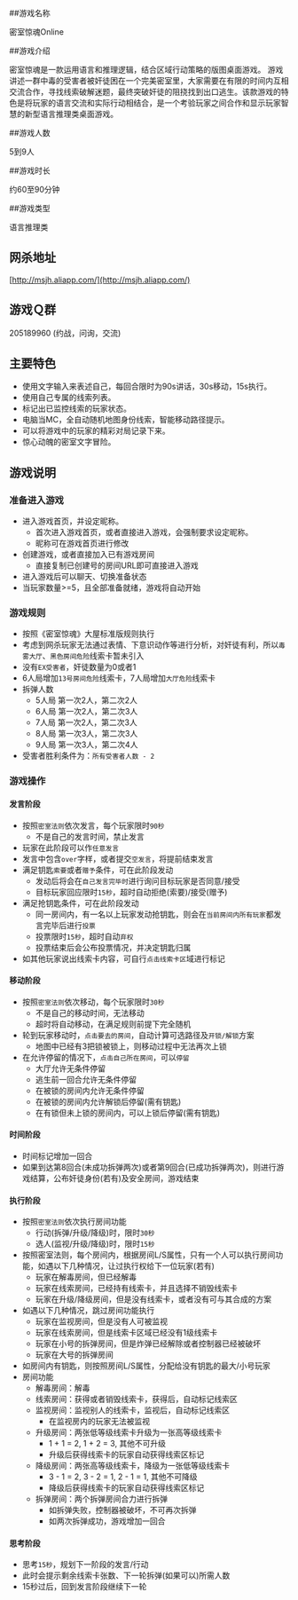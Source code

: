 ##游戏名称

密室惊魂Online

##游戏介绍

密室惊魂是一款运用语言和推理逻辑，结合区域行动策略的版图桌面游戏。 
游戏讲述一群中毒的受害者被奸徒困在一个完美密室里，大家需要在有限的时间内互相交流合作，寻找线索破解迷题，最终突破奸徒的阻挠找到出口逃生。该款游戏的特色是将玩家的语言交流和实际行动相结合，是一个考验玩家之间合作和显示玩家智慧的新型语言推理类桌面游戏。

##游戏人数

5到9人

##游戏时长

约60至90分钟 

##游戏类型

语言推理类

## 网杀地址

[http://msjh.aliapp.com/](http://msjh.aliapp.com/)

## 游戏Ｑ群

205189960 (约战，问询，交流)

## 主要特色

* 使用文字输入来表述自己，每回合限时为90s讲话，30s移动，15s执行。
* 使用自己专属的线索列表。
* 标记出已监控线索的玩家状态。
* 电脑当MC，全自动随机地图身份线索，智能移动路径提示。
* 可以将游戏中的玩家的精彩对局记录下来。
* 惊心动魄的密室文字冒险。

## 游戏说明

### 准备进入游戏

* 进入游戏首页，并设定昵称。
	* 首次进入游戏首页，或者直接进入游戏，会强制要求设定昵称。
	* 昵称可在游戏首页进行修改
* 创建游戏，或者直接加入已有游戏房间
	* 直接复制已创建号的房间URL即可直接进入游戏
* 进入游戏后可以聊天、切换准备状态
* 当玩家数量>=5，且全部准备就绪，游戏将自动开始

### 游戏规则

* 按照《密室惊魂》大屋标准版规则执行
* 考虑到网杀玩家无法通过表情、下意识动作等进行分析，对奸徒有利，所以`毒雾大厅`、`黑色房间危险`线索卡暂未引入
* 没有`EX受害者`，奸徒数量为0或者1
* 6人局增加`13号房间危险`线索卡，7人局增加`大厅危险`线索卡
* 拆弹人数
	* 5人局 第一次2人，第二次2人
	* 6人局 第一次2人，第二次3人
	* 7人局 第一次2人，第二次3人
	* 8人局 第一次3人，第二次3人
	* 9人局 第一次3人，第二次4人
* 受害者胜利条件为：`所有受害者人数 - 2`

### 游戏操作

#### 发言阶段
* 按照`密室法则`依次发言，每个玩家限时`90秒`
	* 不是自己的发言时间，禁止发言
* 玩家在此阶段可以作`任意发言`
* 发言中包含`over`字样，或者提交`空发言`，将提前结束发言
* 满足钥匙`索要`或者`赠予`条件，可在此阶段发动
	* 发动后将会在`自己发言完毕时`进行询问目标玩家是否同意/接受
	* 目标玩家回应限时`15秒`，超时自动拒绝(索要)/接受(赠予)
* 满足抢钥匙条件，可在此阶段发动
	* 同一房间内，有一名以上玩家发动抢钥匙，则会在`当前房间内所有玩家`都发言完毕后进行`投票`
	* 投票限时`15秒`，超时自动`弃权`
	* 投票结束后会公布投票情况，并决定钥匙归属
* 如其他玩家说出线索卡内容，可自行`点击线索卡区`域进行标记

#### 移动阶段
* 按照`密室法则`依次移动，每个玩家限时`30秒`
	* 不是自己的移动时间，无法移动
	* 超时将自动移动，在满足规则前提下完全随机
* 轮到玩家移动时，`点击要去的房间`，自动计算可选路径及`开锁/解锁`方案
	* 地图中已经有3把锁被锁上，则移动过程中无法再次上锁
* 在允许停留的情况下，`点击自己所在房间`，可以`停留`
	* 大厅允许无条件停留
	* 逃生前一回合允许无条件停留
	* 在被锁的房间内允许无条件停留
	* 在被锁的房间内允许解锁后停留(需有钥匙)
	* 在有锁但未上锁的房间内，可以上锁后停留(需有钥匙)

#### 时间阶段
* 时间标记增加一回合
* 如果到达第8回合(未成功拆弹两次)或者第9回合(已成功拆弹两次)，则进行游戏结算，公布奸徒身份(若有)及安全房间，游戏结束

#### 执行阶段
* 按照`密室法则`依次执行房间功能
	* 行动(拆弹/升级/降级)时，限时`30秒`
	* 选人(监视/升级/降级)时，限时`15秒`
* 按照密室法则，每个房间内，根据房间L/S属性，只有一个人可以执行房间功能，如遇以下几种情况，让过执行权给下一位玩家(若有)
	* 玩家在解毒房间，但已经解毒
	* 玩家在线索房间，已经持有线索卡，并且选择不销毁线索卡
	* 玩家在升级/降级房间，但是没有线索卡，或者没有可与其合成的方案
* 如遇以下几种情况，跳过房间功能执行
	* 玩家在监视房间，但是没有人可被监视
	* 玩家在线索房间，但是线索卡区域已经没有1级线索卡
	* 玩家在小号的拆弹房间，但是炸弹已经解除或者控制器已经被破坏
	* 玩家在大号的拆弹房间
* 如房间内有钥匙，则按照房间L/S属性，分配给没有钥匙的最大/小号玩家
* 房间功能
	* 解毒房间：解毒
	* 线索房间：获得或者销毁线索卡，获得后，自动标记线索区
	* 监视房间：监视别人的线索卡，监视后，自动标记线索区
		* 在监视房内的玩家无法被监视
	* 升级房间：两张低等级线索卡升级为一张高等级线索卡
		* 1 + 1 = 2, 1 + 2 = 3, 其他不可升级
		* 升级后获得线索卡的玩家自动获得线索区标记
	* 降级房间：两张高等级线索卡，降级为一张低等级线索卡
		* 3 - 1 = 2, 3 - 2 = 1, 2 - 1 = 1, 其他不可降级
		* 降级后获得线索卡的玩家自动获得线索区标记
	* 拆弹房间：两个拆弹房间合力进行拆弹
		* 如拆弹失败，控制器被破坏，不可再次拆弹
		* 如两次拆弹成功，游戏增加一回合	 	

#### 思考阶段
* 思考`15秒`，规划下一阶段的发言/行动
* 此时会提示剩余线索卡张数、下一轮拆弹(如果可以)所需人数
* 15秒过后，回到发言阶段继续下一轮